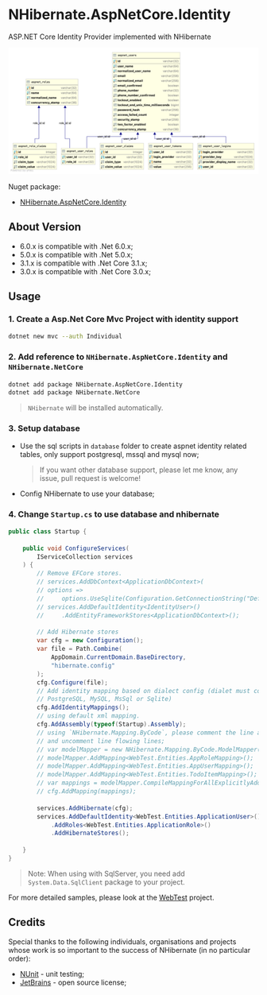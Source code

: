 # NHibernate.AspNetCore.Identity

ASP.NET Core Identity Provider implemented with NHibernate

![Database diagram](./database/db_schema.png)

Nuget package:

- [NHibernate.AspNetCore.Identity](https://www.nuget.org/packages/NHibernate.AspNetCore.Identity/)

## About Version

- 6.0.x is compatible with .Net 6.0.x;
- 5.0.x is compatible with .Net 5.0.x;
- 3.1.x is compatible with .Net Core 3.1.x;
- 3.0.x is compatible with .Net Core 3.0.x;

## Usage

### 1. Create a Asp.Net Core Mvc Project with identity support

```sh
dotnet new mvc --auth Individual
```

### 2. Add reference to `NHibernate.AspNetCore.Identity` and `NHibernate.NetCore`

```sh
dotnet add package NHibernate.AspNetCore.Identity
dotnet add package NHibernate.NetCore
```

> `NHibernate` will be installed automatically.

### 3. Setup database

- Use the sql scripts in `database` folder to create aspnet identity related tables, only support postgresql, mssql and mysql now;

  > If you want other database support, please let me know, any issue, pull request is welcome!

- Config NHibernate to use your database;

### 4. Change `Startup.cs` to use database and nhibernate

```cs
public class Startup {

    public void ConfigureServices(
        IServiceCollection services
    ) {
        // Remove EFCore stores.
        // services.AddDbContext<ApplicationDbContext>(
        // options =>
        //     options.UseSqlite(Configuration.GetConnectionString("DefaultConnection")));
        // services.AddDefaultIdentity<IdentityUser>()
        //     .AddEntityFrameworkStores<ApplicationDbContext>();

        // Add Hibernate stores
        var cfg = new Configuration();
        var file = Path.Combine(
            AppDomain.CurrentDomain.BaseDirectory,
            "hibernate.config"
        );
        cfg.Configure(file);
        // Add identity mapping based on dialect config (dialet must contains
        // PostgreSQL, MySQL, MsSql or Sqlite)
        cfg.AddIdentityMappings();
        // using default xml mapping.
        cfg.AddAssembly(typeof(Startup).Assembly);
        // using `NHibernate.Mapping.ByCode`, please comment the line above,
        // and uncomment line flowing lines;
        // var modelMapper = new NHibernate.Mapping.ByCode.ModelMapper();
        // modelMapper.AddMapping<WebTest.Entities.AppRoleMapping>();
        // modelMapper.AddMapping<WebTest.Entities.AppUserMapping>();
        // modelMapper.AddMapping<WebTest.Entities.TodoItemMapping>();
        // var mappings = modelMapper.CompileMappingForAllExplicitlyAddedEntities();
        // cfg.AddMapping(mappings);

        services.AddHibernate(cfg);
        services.AddDefaultIdentity<WebTest.Entities.ApplicationUser>()
            .AddRoles<WebTest.Entities.ApplicationRole>()
            .AddHibernateStores();

    }
}
```

> Note: When using with SqlServer, you need add `System.Data.SqlClient` package to your project.

For more detailed samples, please look at the [WebTest](https://github.com/nhibernate/NHibernate.AspNetCore.Identity/tree/master/test/WebTest) project.

## Credits

Special thanks to the following individuals, organisations and projects whose work is so important to the success of NHibernate (in no particular order):

- [NUnit](https://nunit.org/) - unit testing;
- [JetBrains](https://www.jetbrains.com/?from=NHibernate.AspNetCore.Identity) - open source license;
